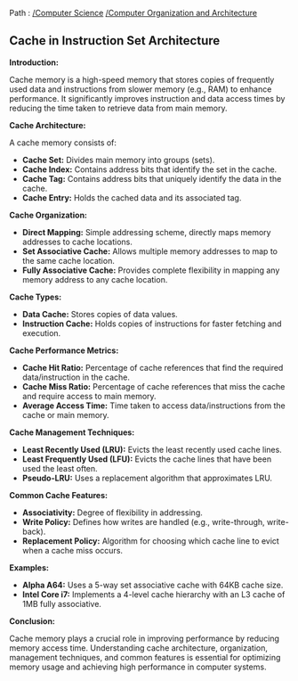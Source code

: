 Path : [/Computer Science](../../index.md) [/Computer Organization and Architecture](../index.md)
## Cache in Instruction Set Architecture

**Introduction:**

Cache memory is a high-speed memory that stores copies of frequently used data and instructions from slower memory (e.g., RAM) to enhance performance. It significantly improves instruction and data access times by reducing the time taken to retrieve data from main memory.

**Cache Architecture:**

A cache memory consists of:

* **Cache Set:** Divides main memory into groups (sets).
* **Cache Index:** Contains address bits that identify the set in the cache.
* **Cache Tag:** Contains address bits that uniquely identify the data in the cache.
* **Cache Entry:** Holds the cached data and its associated tag.


**Cache Organization:**

- **Direct Mapping:** Simple addressing scheme, directly maps memory addresses to cache locations.
- **Set Associative Cache:** Allows multiple memory addresses to map to the same cache location.
- **Fully Associative Cache:** Provides complete flexibility in mapping any memory address to any cache location.


**Cache Types:**

- **Data Cache:** Stores copies of data values.
- **Instruction Cache:** Holds copies of instructions for faster fetching and execution.


**Cache Performance Metrics:**

- **Cache Hit Ratio:** Percentage of cache references that find the required data/instruction in the cache.
- **Cache Miss Ratio:** Percentage of cache references that miss the cache and require access to main memory.
- **Average Access Time:** Time taken to access data/instructions from the cache or main memory.


**Cache Management Techniques:**

- **Least Recently Used (LRU):** Evicts the least recently used cache lines.
- **Least Frequently Used (LFU):** Evicts the cache lines that have been used the least often.
- **Pseudo-LRU:** Uses a replacement algorithm that approximates LRU.


**Common Cache Features:**

- **Associativity:** Degree of flexibility in addressing.
- **Write Policy:** Defines how writes are handled (e.g., write-through, write-back).
- **Replacement Policy:** Algorithm for choosing which cache line to evict when a cache miss occurs.


**Examples:**

- **Alpha A64:** Uses a 5-way set associative cache with 64KB cache size.
- **Intel Core i7:** Implements a 4-level cache hierarchy with an L3 cache of 1MB fully associative.

**Conclusion:**

Cache memory plays a crucial role in improving performance by reducing memory access time. Understanding cache architecture, organization, management techniques, and common features is essential for optimizing memory usage and achieving high performance in computer systems.
